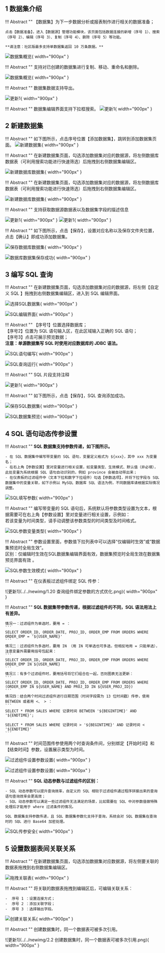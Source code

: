 ## 1 数据集介绍!!! Abstract ""    【数据集】为下一步数据分析或报表制作进行相关的数据准备；       点击【数据准备】，进入【数据源】管理功能模块，该页面包括数据连接的新增（序号 1）、搜索（序号 2）、编辑（序号 3）、复制（序号 4）、删除（序号 5）等功能。        **请注意：社区版最多支持单数据集返回 10 万条数据。**![数据集概览](../newimg/user_manual/数据集概览.png){ width="900px" }!!! Abstract ""    支持对已创建的数据集进行复制、移动、重命名和删除。![数据集概览](../newimg/user_manual/数据集复制.png){ width="900px" }!!! Abstract ""    数据集数据支持导出。![更新1](../../newimg/2.4%20支持数据集数据导出1.png){ width="900px" }!!! Abstract ""    数据集编辑界面支持下拉框搜索。![更新1](../newimg/v2-2-3.PNG){ width="900px" }## 2 新建数据集!!! Abstract ""    如下图所示，点击序号位置【添加数据集】，跳转到添加数据集页面。 ![新建数据集](../../img/dataset_configuration/新建数据集.png){ width="900px" }!!! Abstract ""    在新建数据集页面，勾选添加数据集对应的数据源，将左侧数据库数据表（可利用搜索功能进行快速筛选）后拖拽到右侧数据集编辑区。![新建数据库数据集](../../img/dataset_configuration/新建数据库数据集.png){ width="900px" }!!! Abstract ""    在新建数据集页面，勾选添加数据集对应的数据源，将左侧数据库数据表（可利用搜索功能进行快速筛选）后拖拽到右侧数据集编辑区。![新建数据库数据集](../../img/dataset_configuration/新建数据库数据集.png){ width="900px" }!!! Abstract ""    支持获取数据源数据表以及数据集字段的描述信息![更新1](../../newimg/2.1%20支持获取数据源数据表以及数据集字段的描述信息.png){ width="900px" }![更新1](../../newimg/2.1%20支持获取数据源数据表以及数据集字段的描述信息2.png){ width="900px" }!!! Abstract ""    如下图所示，点击【保存】，设置对应名称以及保存文件夹位置，点击【确认】即成功添加数据集。![保存数据库数据集](../../img/dataset_configuration/保存数据库数据集.png){ width="900px" }![数据库数据集保存成功](../../img/dataset_configuration/数据库数据集保存成功.png){ width="900px" }## 3 编写 SQL 查询!!! Abstract ""    在新建数据集页面，勾选添加数据集对应的数据源，将左侧【自定义 SQL 】拖拽到右侧数据集编辑区，进入到 SQL 编辑界面。![选择SQL数据集](../../img/dataset_configuration/选择SQL数据集.png){ width="900px" }![SQL编辑界面](../../img/dataset_configuration/SQL编辑界面.png){ width="900px" }!!! Abstract ""    【序号1】位置选择数据库；      【序号2】位置为 SQL 语句输入区，在此区域输入正确的 SQL 语句；      【序号3】点击可展示预览数据；      **注意：单源数据集写 SQL 时使用对应数据库的 JDBC 语法。**![SQL语句编写](../../img/dataset_configuration/SQL语句编写.png){ width="900px" }![SQL查询运行](../../img/dataset_configuration/SQL查询运行.png){ width="900px" }!!! Abstract ""    SQL 片段支持注释![更新1](../../newimg/2.5%20SQL%20片段支持注释.png){ width="900px" }!!! Abstract ""    如下图所示，点击【保存】，SQL 查询添加成功。![保存SQL数据集](../../img/dataset_configuration/保存SQL数据集.png){ width="900px" }![SQL数据集预览](../../img/dataset_configuration/SQL数据集预览.png){ width="900px" }## 4 SQL 语句动态传参设置!!! Abstract ""    **SQL 数据集支持参数传递，如下图所示。**    - 在 SQL 数据集中编写带变量的 SQL 语句，变量定义格式为 ${xxx}，其中 xxx 为变量名；      - 在右上角【参数设置】里对变量进行相关设置，如变量类型、生效模式、默认值（非必填），此处变量为系统根据 SQL 语句自动识别的，例如 province 会被自动带出来；    - 在仪表板的过滤组件中（文本下拉和数字下拉组件）勾选【参数选项】，并将下拉字段与 SQL 数据集中的变量关联，如下示例以 MySQL 数据库 SQL 语法为例，不同数据库请根据实际情况调整。![SQL填写参数](../../img/dataset_configuration/SQL填写参数.png){ width="900px" }!!! Abstract ""    编写带变量的 SQL 语句后，系统默认将参数类型设置为文本，根据需要可在右上角【参数设置】里对变量进行相关设置，示例如：      若该变量为时间类型，请手动调整该参数类型的时间类型及时间格式。![SQL参数变量类型](../../img/dataset_configuration/SQL参数变量类型.png){ width="900px" }!!! Abstract ""    参数设置里面，参数值下拉列表中可以选择“仅编辑时生效”或“数据集预览时全局生效”。       区别：仅编辑时生效在SQL数据集编辑界面有效，数据集预览时全局生效在数据集预览界面有效 。![SQL参数生效模式](../../img/dataset_configuration/SQL参数生效模式.png){ width="900px" }!!! Abstract ""    在仪表板过滤组件绑定 SQL 传参：![更新1](../../newimg/1.20 查询组件绑定参数的方式优化.png){ width="900px" }!!! Abstract ""    **SQL 数据集带参数传递，根据过滤组件的不同，SQL 语法用法上有差异。**    情况一：过滤组件为单选时，要用 = ：    ```    SELECT ORDER_ID, ORDER_DATE, PROJ_ID, ORDER_EMP FROM ORDERS WHERE ORDER_EMP = '${USER_NAME}'    ```    情况二：过滤组件为多选时，要用 IN （用 IN 可单选也可多选，但相反地用 = 只能单选），注意变量外需要用括号包起来：    ```    SELECT ORDER_ID, ORDER_DATE, PROJ_ID, ORDER_EMP FROM ORDERS WHERE ORDER_EMP IN ${USER_NAME}      ```    情况三：有多个过滤组件时，要用括号将它们组合在一起，否则图表无法更新：    ```    SELECT ORDER_ID, ORDER_DATE, PROJ_ID, ORDER_EMP FROM ORDERS WHERE (ORDER_EMP IN ${USER_NAME} AND PROJ_ID IN ${USER_PROJ_ID})    ```    情况四：结合两个时间过滤组件进行日期范围（时间字段需为 13 位时间戳）传参，使用 BETWEEN 或者用 <、 > ：    ```    SELECT * FROM SALES WHERE 记录时间 BETWEEN '${BEGINTIME}' AND '${ENDTIME}';    SELECT * FROM SALES WHERE 记录时间 > '${BEGINTIME}' AND 记录时间 < '${ENDTIME}'    ```!!! Abstract ""    时间范围传参使用两个时查询条件间，分别绑定【开始时间】和【结束时间】参数，设置展示类型为时间。![过滤组件设置参数设置](../../img/dataset_configuration/时间过滤传参.png){ width="900px" }   ![过滤组件设置参数设置](../../img/dataset_configuration/时间传参搭配过滤组件.png){ width="900px" }!!! Abstract ""    **SQL 动态参数与过滤组件的区别：**    - SQL 动态参数可以提升查询效率，自定义的 SQL 相较于过滤组件通过程序拼接出来的查询语句查询效率会更高效；      - SQL 动态参数可以满足一些过滤组件无法满足的场景，比如需要在 SQL 中对参数值做特殊处理后才能用于 where 过滤条件的情况。        SQL 数据集支持参数传递，且 SQL 数据集参数化支持子查询，系统会对 SQL 数据集在查询时的 SQL 进行 Base64 加密处理。![SQL传参安全](../../img/dataset_configuration/SQL传参安全.png){ width="900px" }## 5 设置数据表间关联关系!!! Abstract ""    在新建数据集页面，勾选添加数据集对应数据源，将左侧要关联的数据表拖拽到右侧数据集编辑区。![拖拽关联表](../../img/dataset_configuration/拖拽关联表.png){ width="900px" }!!! Abstract ""    将关联的数据表拖拽到编辑区后，可编辑关联关系：    -  序号 1 ：设置连接方式；    -  序号 2 ：添加关联字段；    -  序号 3 ：选择输出字段。![创建关联关系](../../img/dataset_configuration/创建关联关系.png){ width="900px" }!!! Abstract ""    创建数据集时，同一个数据表可被多次引用。![更新1](../../newimg/2.2 创建数据集时，同一个数据表可被多次引用.png){ width="900px" }